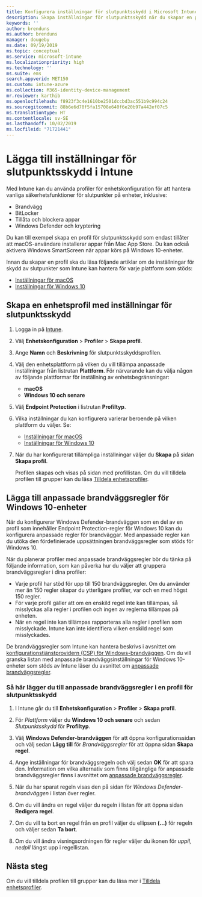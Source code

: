 ```yaml
---
title: Konfigurera inställningar för slutpunktsskydd i Microsoft Intune – Azure | Microsoft Docs
description: Skapa inställningar för slutpunktsskydd när du skapar en profil för macOS- eller Windows 10-enheter i Microsoft Intune.
keywords: ''
author: brenduns
ms.author: brenduns
manager: dougeby
ms.date: 09/19/2019
ms.topic: conceptual
ms.service: microsoft-intune
ms.localizationpriority: high
ms.technology: ''
ms.suite: ems
search.appverid: MET150
ms.custom: intune-azure
ms.collection: M365-identity-device-management
mr.reviewer: karthib
ms.openlocfilehash: f8923f3c4e1610be2501dccbd3ac551b9c994c24
ms.sourcegitcommit: 88b6e6d70f5fa15708e640f6e20b97a442ef07c5
ms.translationtype: HT
ms.contentlocale: sv-SE
ms.lasthandoff: 10/02/2019
ms.locfileid: "71721441"
---
```

# <a name="add-endpoint-protection-settings-in-intune"></a>Lägga till inställningar för slutpunktsskydd i Intune  

Med Intune kan du använda profiler för enhetskonfiguration för att hantera vanliga säkerhetsfunktioner för slutpunkter på enheter, inklusive:  
- Brandvägg   
- BitLocker  
- Tillåta och blockera appar  
- Windows Defender och kryptering  

Du kan till exempel skapa en profil för slutpunktsskydd som endast tillåter att macOS-användare installerar appar från Mac App Store. Du kan också aktivera Windows SmartScreen när appar körs på Windows 10-enheter.  

Innan du skapar en profil ska du läsa följande artiklar om de inställningar för skydd av slutpunkter som Intune kan hantera för varje plattform som stöds:  
   - [Inställningar för macOS](endpoint-protection-macos.md)  
   - [Inställningar för Windows 10](endpoint-protection-windows-10.md)  

## <a name="create-a-device-profile-containing-endpoint-protection-settings"></a>Skapa en enhetsprofil med inställningar för slutpunktsskydd  

1. Logga in på [Intune](https://go.microsoft.com/fwlink/?linkid=2090973).  
3. Välj **Enhetskonfiguration** > **Profiler** > **Skapa profil**.  
4. Ange **Namn** och **Beskrivning** för slutpunktsskyddsprofilen.  
5. Välj den enhetsplattform på vilken du vill tillämpa anpassade inställningar från listrutan **Plattform**. För närvarande kan du välja någon av följande plattformar för inställning av enhetsbegränsningar:  
   - **macOS**  
   - **Windows 10 och senare**  
6. Välj **Endpoint Protection** i listrutan **Profiltyp**.  
7. Vilka inställningar du kan konfigurera varierar beroende på vilken plattform du väljer. Se:  
   - [Inställningar för macOS](endpoint-protection-macos.md)  
   - [Inställningar för Windows 10](endpoint-protection-windows-10.md)  

8. När du har konfigurerat tillämpliga inställningar väljer du **Skapa** på sidan **Skapa profil**.  

   Profilen skapas och visas på sidan med profillistan. Om du vill tilldela profilen till grupper kan du läsa [Tilldela enhetsprofiler](../configuration/device-profile-assign.md).  

## <a name="add-custom-firewall-rules-for-windows-10-devices"></a>Lägga till anpassade brandväggsregler för Windows 10-enheter  

När du konfigurerar Windows Defender-brandväggen som en del av en profil som innehåller Endpoint Protection-regler för Windows 10 kan du konfigurera anpassade regler för brandväggar. Med anpassade regler kan du utöka den fördefinierade uppsättningen brandväggsregler som stöds för Windows 10.  

När du planerar profiler med anpassade brandväggsregler bör du tänka på följande information, som kan påverka hur du väljer att gruppera brandväggsregler i dina profiler:  
- Varje profil har stöd för upp till 150 brandväggsregler. Om du använder mer än 150 regler skapar du ytterligare profiler, var och en med högst 150 regler.  
- För varje profil gäller att om en enskild regel inte kan tillämpas, så misslyckas alla regler i profilen och ingen av reglerna tillämpas på enheten.  
- När en regel inte kan tillämpas rapporteras alla regler i profilen som misslyckade. Intune kan inte identifiera vilken enskild regel som misslyckades.  

De brandväggsregler som Intune kan hantera beskrivs i avsnittet om [konfigurationstjänstprovidern (CSP) för Windows-brandväggen]( https://docs.microsoft.com/windows/client-management/mdm/firewall-csp). Om du vill granska listan med anpassade brandväggsinställningar för Windows 10-enheter som stöds av Intune läser du avsnittet om [anpassade brandväggsregler](endpoint-protection-windows-10.md#firewall-rules).  

### <a name="to-add-custom-firewall-rules-to-an-endpoint-protection-profile"></a>Så här lägger du till anpassade brandväggsregler i en profil för slutpunktsskydd  

1. I Intune går du till **Enhetskonfiguration** > **Profiler** > **Skapa profil**.  

2. För *Plattform* väljer du **Windows 10 och senare** och sedan *Slutpunktsskydd* för **Profiltyp**.  

3. Välj **Windows Defender-brandväggen** för att öppna konfigurationssidan och välj sedan **Lägg till** för *Brandväggsregler* för att öppna sidan **Skapa regel**.  

4. Ange inställningar för brandväggsregeln och välj sedan **OK** för att spara den. Information om vilka alternativ som finns tillgängliga för anpassade brandväggsregler finns i avsnittet om [anpassade brandväggsregler](endpoint-protection-windows-10.md#firewall-rules).  

5. När du har sparat regeln visas den på sidan för *Windows Defender-brandväggen* i listan över regler.  

6. Om du vill ändra en regel väljer du regeln i listan för att öppna sidan **Redigera regel**.  

7. Om du vill ta bort en regel från en profil väljer du ellipsen **(...)** för regeln och väljer sedan **Ta bort**.  

8. Om du vill ändra visningsordningen för regler väljer du ikonen för *uppil, nedpil* längst upp i regellistan.  


## <a name="next-steps"></a>Nästa steg  

Om du vill tilldela profilen till grupper kan du läsa mer i [Tilldela enhetsprofiler](../configuration/device-profile-assign.md).  
